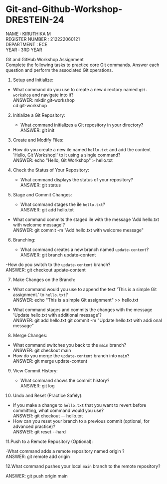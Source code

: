 # Git-and-Github-Workshop-DRESTEIN-24<br>
NAME            :  KIRUTHIKA M<br>
REGISTER NUMBER :  212222060121<br>
DEPARTMENT      :  ECE<br>
YEAR            :  3RD YEAR<br>


Git and GitHub Workshop Assignment  <br>
Complete the following tasks to practice core Git commands. Answer each question and perform the associated Git operations.  <br>
 
1. Setup and Initialize:<br>
    
- 	What command do you use to create a new directory named `git-workshop` and navigate into it?  <br>
ANSWER: mkdir git-workshop <br>
        cd git-workshop <br>
 
2. Initialize a Git Repository:<br>
   
	- 	What command initializes a Git repository in your directory?  <br>
ANSWER: git init <br>
 
4. Create and Modify Files:<br>

- 	How do you create a new ile named `hello.txt` and add the content 'Hello, Git Workshop!' to it using a single command?  <br>
ANSWER: echo "Hello, Git Workshop" > hello.txt <br>
 
4. Check the Status of Your Repository:<br>
   
	- 	What command displays the status of your repository?  <br>
ANSWER: git status <br>
 
6. Stage and Commit Changes:<br>
   
	- 	What command stages the ile `hello.txt`?   <br>
ANSWER: git add hello.txt <br>
 
- What command commits the staged ile with the message 'Add hello.txt with welcome message'?  <br>
ANSWER: git commit -m "Add hello.txt with welcome message" <br>
 
6. Branching:<br>
   
	- 	What command creates a new branch named `update-content`?  <br>
ANSWER: git branch update-content <br>
 
-How do you switch to the `update-content` branch?  <br>
ANSWER: git checkout update-content <br>
 
7. Make Changes on the Branch:<br>
   
- 	What command would you use to append the text 'This is a simple Git assignment.' to `hello.txt`?  <br>
ANSWER: echo "This is a simple Git assignment" >> hello.txt <br>
 
- 	What command stages and commits the changes with the message 'Update hello.txt with additional message'?  <br>
ANSWER: git add hello.txt git commit -m "Update hello.txt with addi onal message" <br>
 
8. Merge Changes:<br>
   
-	What command switches you back to the `main` branch?  <br>
ANSWER: git checkout main <br>
-	How do you merge the `update-content` branch into `main`?  <br>
ANSWER: git merge update-content <br>
 
9. View Commit History:  <br>
	- 	What command shows the commit history? <br> 
ANSWER: git log <br>
 
10. Undo and Reset (Practice Safely):
    
- 	If you make a change to `hello.txt` that you want to revert before committing, what command would you use?  <br>
ANSWER: git checkout -- hello.txt <br>
- 	How can you reset your branch to a previous commit (optional, for advanced practice)?  <br>
ANSWER: git reset --hard <commit-hash> <br>
 
11.Push to a Remote Repository (Optional):  <br>
 
  -What command adds a remote repository named origin ?<br>
ANSWER: git remote add origin <repository-url> <br>
 
12.What command pushes your local `main` branch to the remote repository? <br>
 
ANSWER: git push origin main <br>
 




